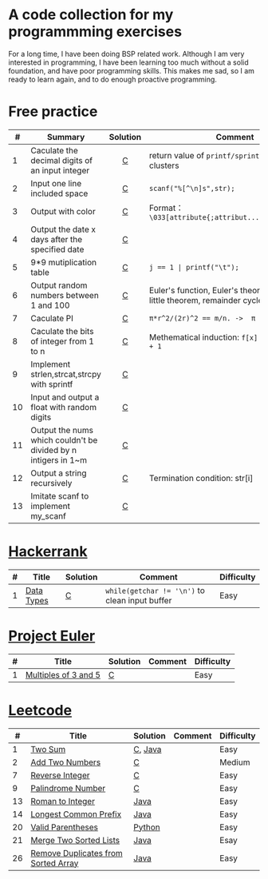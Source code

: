 # A code collection for my programmming exercises

For a long time, I have been doing BSP related work. Although I am very interested in programming, I have been learning too much without a solid foundation, and have poor programming skills. This makes me sad, so I am ready to learn again, and to do enough proactive programming.

# Free practice

| #   | Summary                                                        |                  Solution                   | Comment                                                                                 |
| --- | -------------------------------------------------------------- | :-----------------------------------------: | --------------------------------------------------------------------------------------- |
| 1   | Caculate the decimal digits of an input integer                | [C](freepractice/c/decimal_digits_of_int.c) | return value of `printf/sprintf/scanf/...` clusters                                     |
| 2   | Input one line included space                                  | [C](freepractice/c/input_line_with_space.c) | `scanf("%[^\n]s",str);`                                                                 |
| 3   | Output with color                                              |   [C](freepractice/c/output_with_color.c)   | Format：`\033[attribute{;attribut...}moutput\033[0m`                                    |
| 4   | Output the date x days after the specified date                |     [C](freepractice/c/caculate_date.c)     |                                                                                         |
| 5   | 9*9 mutiplication table                                        |  [C](freepractice/c/mutiplication_table.c)  | `j == 1 \| printf("\t");`                                                               |
| 6   | Output random numbers between 1 and 100                        |      [C](freepractice/c/1_100_rand.c)       | Euler's function, Euler's theorem, Fermat's little theorem, remainder cycle knots, etc. |
| 7   | Caculate PI                                                    |          [C](freepractice/c/PI.c)           | `π*r^2/(2r)^2 == m/n. ->  π = 4 * m/n`                                                  |
| 8   | Caculate the bits of integer from 1 to n                       |     [C](freepractice/c/bits_caculate.c)     | Methematical induction: `f[x] = f[x & (x-1)] + 1`                                       |
| 9   | Implement strlen,strcat,strcpy with sprintf                    | [C](freepractice/c/str_func_with_sprintf.c) |                                                                                         |
| 10  | Input and output a float with random digits                    |     [C](freepractice/c/random_float.c)      |                                                                                         |
| 11  | Output the nums which couldn't be divided by n intigers in 1~m |       [C](freepractice/c/rm_multy.c)        |                                                                                         |
| 12  | Output a string recursively                                    |    [C](freepractice/c/recurse_string.c)     | Termination condition: str[i]                                                           |
| 13  | Imitate scanf to implement my_scanf                            |       [C](freepractice/c/my_scanf.c)        |                                                                                         |

# [Hackerrank](https://www.hackerrank.com/)

| #   | Title                                                                     | Solution                       | Comment                                        | Difficulty |
| --- | ------------------------------------------------------------------------- | ------------------------------ | ---------------------------------------------- | ---------- |
| 1   | [Data Types](https://www.hackerrank.com/challenges/30-data-types/problem) | [C](hackerrank/c/data_types.c) | `while(getchar != '\n')` to clean input buffer | Easy       |

# [Project Euler](https://projecteuler.net/)

| #   | Title                                                      | Solution                           | Comment | Difficulty |
| --- | ---------------------------------------------------------- | ---------------------------------- | ------- | ---------- |
| 1   | [Multiples of 3 and 5](https://projecteuler.net/problem=1) | [C](projecteuler/c/multi_of_3_5.c) |         | Easy       |

# [Leetcode](https://leetcode.com/problemset/all/)

| #   | Title                                                                                                     | Solution                                                    | Comment | Difficulty |
| --- | --------------------------------------------------------------------------------------------------------- | ----------------------------------------------------------- | ------- | ---------- |
| 1   | [Two Sum](https://leetcode.com/problems/two-sum/)                                                         | [C](leetcode/c/twoSum.c), [Java](leetcode/java/TwoSum.java) |         | Easy       |
| 2   | [Add Two Numbers](https://leetcode.com/problems/add-two-numbers/)                                         | [C](leetcode/c/addTwoNumbers.c)                             |         | Medium     |
| 7   | [Reverse Integer](https://leetcode.com/problems/reverse-integer/)                                         | [C](leetcode/c/reverseInteger.c)                            |         | Easy       |
| 9   | [Palindrome Number](https://leetcode.com/problems/palindrome-number/)                                     | [C](leetcode/c/isPalindrome.c)                              |         | Easy       |
| 13  | [Roman to Integer](https://leetcode.com/problems/roman-to-integer/)                                       | [Java](leetcode/java/RomantoInteger.java)                   |         | Easy       |
| 14  | [Longest Common Prefix](https://leetcode.com/problems/longest-common-prefix/)                             | [Java](leetcode/java/LongestCommonPrefix.java)              |         | Easy       |
| 20  | [Valid Parentheses](https://leetcode.com/problems/valid-parentheses/)                                     | [Python](leetcode/python/ValidParentheses.py)               |         | Easy       |
| 21  | [Merge Two Sorted Lists](https://leetcode.com/problems/merge-two-sorted-lists/)                           | [Java](leetcode/java/MergeTwoSortedLists.java)              |         | Esay       |
| 26  | [Remove Duplicates from Sorted Array](https://leetcode.com/problems/remove-duplicates-from-sorted-array/) | [Java](leetcode/java/RemoveDuplicatesfromSortedArray.java)  |         | Easy       |
